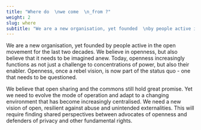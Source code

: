 ```yaml
---
title: "Where do  \nwe come  \n_from ?"
weight: 2
slug: where
subtitle: "We are a new organisation, yet founded  \nby people active in the open movement  \nfor the last two decades."
---
```

We are a new organisation, yet founded by people active in the open movement for the last two decades. We believe in openness, but also believe that it needs to be imagined anew. Today, openness increasingly functions as not just a challenge to concentrations of power, but also their enabler. Openness, once a rebel vision, is now part of the status quo - one that needs to be questioned.
<!--more-->
We believe that open sharing and the commons still hold great promise. Yet we need to evolve the mode of operation and adapt to  a changing environment that has become increasingly centralised. We need a new vision of open, resilient against abuse and unintended externalities. This will require finding shared perspectives between advocates of openness and defenders of privacy and other fundamental rights.
